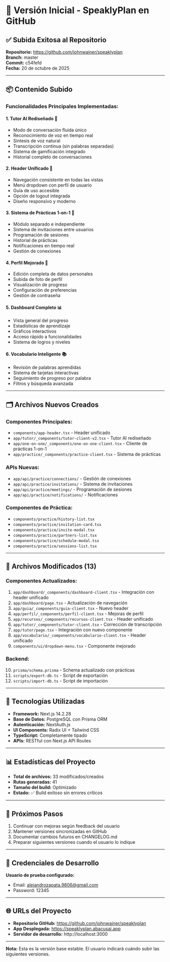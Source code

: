 
# 🚀 Versión Inicial - SpeaklyPlan en GitHub

## ✅ Subida Exitosa al Repositorio

**Repositorio:** https://github.com/johnwainer/speaklyplan  
**Branch:** master  
**Commit:** c54fefd  
**Fecha:** 20 de octubre de 2025  

---

## 📦 Contenido Subido

### Funcionalidades Principales Implementadas:

#### 1. **Tutor AI Rediseñado** 🤖
- Modo de conversación fluida único
- Reconocimiento de voz en tiempo real
- Síntesis de voz natural
- Transcripción continua (sin palabras separadas)
- Sistema de gamificación integrado
- Historial completo de conversaciones

#### 2. **Header Unificado** 🎨
- Navegación consistente en todas las vistas
- Menú dropdown con perfil de usuario
- Guía de uso accesible
- Opción de logout integrada
- Diseño responsivo y moderno

#### 3. **Sistema de Prácticas 1-on-1** 👥
- Módulo separado e independiente
- Sistema de invitaciones entre usuarios
- Programación de sesiones
- Historial de prácticas
- Notificaciones en tiempo real
- Gestión de conexiones

#### 4. **Perfil Mejorado** 👤
- Edición completa de datos personales
- Subida de foto de perfil
- Visualización de progreso
- Configuración de preferencias
- Gestión de contraseña

#### 5. **Dashboard Completo** 📊
- Vista general del progreso
- Estadísticas de aprendizaje
- Gráficos interactivos
- Acceso rápido a funcionalidades
- Sistema de logros y niveles

#### 6. **Vocabulario Inteligente** 📚
- Revisión de palabras aprendidas
- Sistema de tarjetas interactivas
- Seguimiento de progreso por palabra
- Filtros y búsqueda avanzada

---

## 🗂️ Archivos Nuevos Creados

### Componentes Principales:
- `components/app-header.tsx` - Header unificado
- `app/tutor/_components/tutor-client-v2.tsx` - Tutor AI rediseñado
- `app/one-on-one/_components/one-on-one-client.tsx` - Cliente de prácticas 1-on-1
- `app/practice/_components/practice-client.tsx` - Sistema de prácticas

### APIs Nuevas:
- `app/api/practice/connections/` - Gestión de conexiones
- `app/api/practice/invitations/` - Sistema de invitaciones
- `app/api/practice/meetings/` - Programación de sesiones
- `app/api/practice/notifications/` - Notificaciones

### Componentes de Práctica:
- `components/practice/history-list.tsx`
- `components/practice/invitation-card.tsx`
- `components/practice/invite-modal.tsx`
- `components/practice/partners-list.tsx`
- `components/practice/schedule-modal.tsx`
- `components/practice/sessions-list.tsx`

---

## 📝 Archivos Modificados (13)

### Componentes Actualizados:
1. `app/dashboard/_components/dashboard-client.tsx` - Integración con header unificado
2. `app/dashboard/page.tsx` - Actualización de navegación
3. `app/guia/_components/guia-client.tsx` - Nuevo header
4. `app/perfil/_components/perfil-client.tsx` - Mejoras de perfil
5. `app/recursos/_components/recursos-client.tsx` - Header unificado
6. `app/tutor/_components/tutor-client.tsx` - Corrección de transcripción
7. `app/tutor/page.tsx` - Integración con nuevo componente
8. `app/vocabulario/_components/vocabulario-client.tsx` - Header unificado
9. `components/ui/dropdown-menu.tsx` - Componente mejorado

### Backend:
10. `prisma/schema.prisma` - Schema actualizado con prácticas
11. `scripts/export-db.ts` - Script de exportación
12. `scripts/import-db.ts` - Script de importación

---

## 🔧 Tecnologías Utilizadas

- **Framework:** Next.js 14.2.28
- **Base de Datos:** PostgreSQL con Prisma ORM
- **Autenticación:** NextAuth.js
- **UI Components:** Radix UI + Tailwind CSS
- **TypeScript:** Completamente tipado
- **APIs:** RESTful con Next.js API Routes

---

## 📊 Estadísticas del Proyecto

- **Total de archivos:** 33 modificados/creados
- **Rutas generadas:** 41
- **Tamaño del build:** Optimizado
- **Estado:** ✅ Build exitoso sin errores críticos

---

## 🎯 Próximos Pasos

1. Continuar con mejoras según feedback del usuario
2. Mantener versiones sincronizadas en GitHub
3. Documentar cambios futuros en CHANGELOG.md
4. Preparar siguientes versiones cuando el usuario lo indique

---

## 👤 Credenciales de Desarrollo

**Usuario de prueba configurado:**
- Email: alejandrozapata.9806@gmail.com
- Password: 12345

---

## 🌐 URLs del Proyecto

- **Repositorio GitHub:** https://github.com/johnwainer/speaklyplan
- **App Desplegada:** https://speaklyplan.abacusai.app
- **Servidor de desarrollo:** http://localhost:3000

---

**Nota:** Esta es la versión base estable. El usuario indicará cuándo subir las siguientes versiones.

